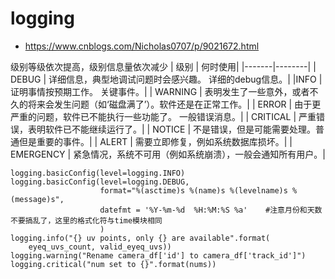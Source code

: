 # logging
- https://www.cnblogs.com/Nicholas0707/p/9021672.html

级别等级依次提高，级别信息量依次减少
|  级别	| 何时使用| 
|-------|--------|
| DEBUG	| 详细信息，典型地调试问题时会感兴趣。 详细的debug信息。| 
|INFO	| 证明事情按预期工作。 关键事件。| 
| WARNING	| 表明发生了一些意外，或者不久的将来会发生问题（如‘磁盘满了’）。软件还是在正常工作。| 
| ERROR	| 由于更严重的问题，软件已不能执行一些功能了。 一般错误消息。| 
| CRITICAL	| 严重错误，表明软件已不能继续运行了。| 
| NOTICE	| 不是错误，但是可能需要处理。普通但是重要的事件。| 
| ALERT	| 需要立即修复，例如系统数据库损坏。| 
| EMERGENCY	| 紧急情况，系统不可用（例如系统崩溃），一般会通知所有用户。| 
```
logging.basicConfig(level=logging.INFO)
logging.basicConfig(level=logging.DEBUG,
                    format="%(asctime)s %(name)s %(levelname)s %(message)s",
                    datefmt = '%Y-%m-%d  %H:%M:%S %a'    #注意月份和天数不要搞乱了，这里的格式化符与time模块相同
                    )
logging.info("{} uv points, only {} are available".format(
    eyeq_uvs_count, valid_eyeq_uvs))
logging.warning("Rename camera_df['id'] to camera_df['track_id']")
logging.critical("num set to {}".format(nums))
```